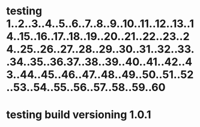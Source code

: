 # testing 1..2..3..4..5..6..7..8..9..10..11..12..13..14..15..16..17..18..19..20..21..22..23..24..25..26..27..28..29..30..31..32..33..34..35..36.37..38..39..40..41..42..43..44..45..46..47..48..49..50..51..52..53..54..55..56..57..58..59..60
# testing build versioning 1.0.1
